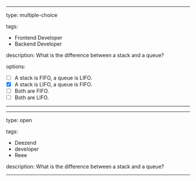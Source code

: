 ***
<!-- Automatically generated ID for database reference. Do not modify!-->
<!-- id: unique-question-id-12345!-->
type: multiple-choice

tags:
  - Frontend Developer
  - Backend Developer

description: What is the difference between a stack and a queue?

options:
- [ ] A stack is FIFO, a queue is LIFO.
- [x] A stack is LIFO, a queue is FIFO.
- [ ] Both are FIFO.
- [ ] Both are LIFO.
***
***
<!-- Automatically generated ID for database reference. Do not modify!-->
<!-- id: unique-question-id-35842!-->

type: open

tags: 
  - Deezend 
  - developer
  - Reee

description: What is the difference between a stack and a queue?
***